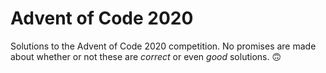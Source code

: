 # Advent of Code 2020

Solutions to the Advent of Code 2020 competition. No promises are made about
whether or not these are *correct* or even *good* solutions. 🙃
